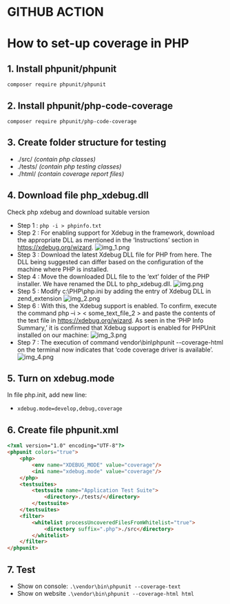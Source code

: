 # GITHUB ACTION

# How to set-up coverage in PHP
## 1. Install phpunit/phpunit
`composer require phpunit/phpunit`
## 2. Install phpunit/php-code-coverage
`composer require phpunit/php-code-coverage`
## 3. Create folder structure for testing
- ./src/ _(contain php classes)_
- ./tests/ _(contain php testing classes)_
- ./html/ _(contain coverage report files)_
## 4. Download file php_xdebug.dll
Check php xdebug and download suitable version
- Step 1 : `php -i > phpinfo.txt`
- Step 2 : For enabling support for Xdebug in the framework, download the appropriate DLL as mentioned in the ‘Instructions’ section in https://xdebug.org/wizard.
  ![img_1.png](E:\data\DevOps\githubaction\github_action\public\images\img_1.png)
- Step 3 : Download the latest Xdebug DLL file for PHP from here. The DLL being suggested can differ based on the configuration of the machine where PHP is installed. 
- Step 4 : Move the downloaded DLL file to the ‘ext’ folder of the PHP installer. We have renamed the DLL to php_xdebug.dll.
  ![img.png](E:\data\DevOps\githubaction\github_action\public\images\img.png)
- Step 5 : Modify c:\PHP\php.ini by adding the entry of Xdebug DLL in zend_extension
  ![img_2.png](E:\data\DevOps\githubaction\github_action\public\images\img_2.png)
- Step 6 : With this, the Xdebug support is enabled. To confirm, execute the command php –i > < some_text_file_2 > and paste the contents of the text file in https://xdebug.org/wizard. As seen in the ‘PHP Info Summary,’ it is confirmed that Xdebug support is enabled for PHPUnit installed on our machine:
  ![img_3.png](E:\data\DevOps\githubaction\github_action\public\images\img_3.png)
- Step 7 : The execution of command vendor\bin\phpunit --coverage-html <directory> on the terminal now indicates that ‘code coverage driver is available’.
  ![img_4.png](E:\data\DevOps\githubaction\github_action\public\images\img_4.png)
## 5. Turn on xdebug.mode
In file php.init, add new line:
- `xdebug.mode=develop,debug,coverage`
## 6. Create file phpunit.xml
```html
<?xml version="1.0" encoding="UTF-8"?>
<phpunit colors="true">
    <php>
        <env name="XDEBUG_MODE" value="coverage"/>
        <ini name="xdebug.mode" value="coverage"/>
    </php>
    <testsuites>
        <testsuite name="Application Test Suite">
            <directory>./tests/</directory>
        </testsuite>
    </testsuites>
    <filter>
        <whitelist processUncoveredFilesFromWhitelist="true">
            <directory suffix=".php">./src</directory>
        </whitelist>
    </filter>
</phpunit>
```
## 7. Test
- Show on console:
`.\vendor\bin\phpunit --coverage-text`
- Show on website
`.\vendor\bin\phpunit --coverage-html html`